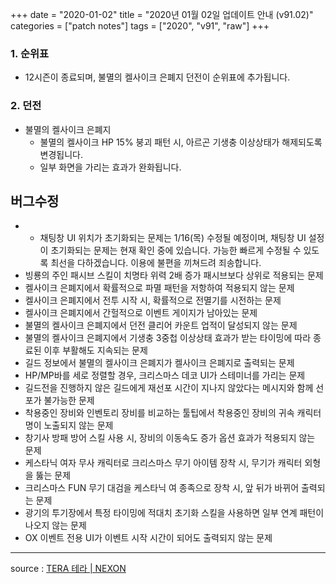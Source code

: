 +++
date = "2020-01-02"
title = "2020년 01월 02일 업데이트 안내 (v91.02)"
categories = ["patch notes"]
tags = ["2020", "v91", "raw"]
+++

### 1. 순위표
- 12시즌이 종료되며, 불멸의 켈사이크 은폐지 던전이 순위표에 추가됩니다.

### 2. 던전
- 불멸의 켈사이크 은폐지
  - 불멸의 켈사이크 HP 15% 붕괴 패턴 시, 아르곤 기생충 이상상태가 해제되도록 변경됩니다.
  - 일부 화면을 가리는 효과가 완화됩니다.

## 버그수정

- * 채팅창 UI 위치가 초기화되는 문제는 1/16(목) 수정될 예정이며, 채팅창 UI 설정이 초기화되는 문제는 현재 확인 중에 있습니다. 가능한 빠르게 수정될 수 있도록 최선을 다하겠습니다. 이용에 불편을 끼쳐드려 죄송합니다.
- 빙룡의 주인 패시브 스킬이 치명타 위력 2배 증가 패시브보다 상위로 적용되는 문제
- 켈사이크 은폐지에서 확률적으로 파멸 패턴을 저항하여 적용되지 않는 문제
- 켈사이크 은폐지에서 전투 시작 시, 확률적으로 전멸기를 시전하는 문제
- 켈사이크 은폐지에서 간헐적으로 이벤트 게이지가 남아있는 문제
- 불멸의 켈사이크 은폐지에서 던전 클리어 카운트 업적이 달성되지 않는 문제
- 불멸의 켈사이크 은폐지에서 기생충 3중첩 이상상태 효과가 받는 타이밍에 따라 종료된 이후 부활해도 지속되는 문제
- 길드 정보에서 불멸의 켈사이크 은폐지가 켈사이크 은폐지로 출력되는 문제
- HP/MP바를 세로 정렬할 경우, 크리스마스 데코 UI가 스테미너를 가리는 문제
- 길드전을 진행하지 않은 길드에게 재선포 시간이 지나지 않았다는 메시지와 함께 선포가 불가능한 문제
- 착용중인 장비와 인벤토리 장비를 비교하는 툴팁에서 착용중인 장비의 귀속 캐릭터명이 노출되지 않는 문제
- 창기사 방패 방어 스킬 사용 시, 장비의 이동속도 증가 옵션 효과가 적용되지 않는 문제
- 케스타닉 여자 무사 캐릭터로 크리스마스 무기 아이템 장착 시, 무기가 캐릭터 외형을 뚫는 문제
- 크리스마스 FUN 무기 대검을 케스타닉 여 종족으로 장착 시, 앞 뒤가 바뀌어 출력되는 문제
- 광기의 투기장에서 특정 타이밍에 적대치 초기화 스킬을 사용하면 일부 연계 패턴이 나오지 않는 문제
- OX 이벤트 전용 UI가 이벤트 시작 시간이 되어도 출력되지 않는 문제

----

source : [TERA 테라 | NEXON](http://tera.nexon.com/news/update/view.aspx?n4articlesn=423)
